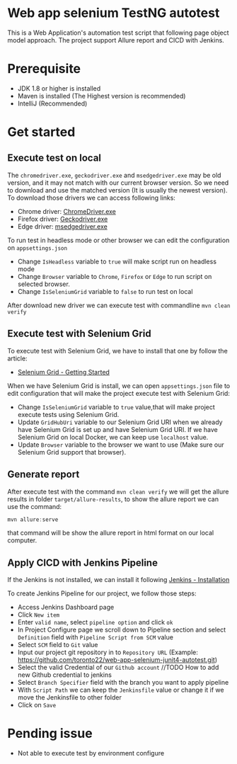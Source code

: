 # Web app selenium TestNG autotest
This is a Web Application's automation test script that following 
page object model approach. The project support Allure report and CICD with Jenkins.

# Prerequisite
- JDK 1.8 or higher is installed 
- Maven is installed (The Highest version is recommended)
- IntelliJ (Recommended)
# Get started 

## Execute test on local

The `chromedriver.exe`, `geckodriver.exe` and `msedgedriver.exe` may be old version, and it 
may not match with our current browser version. So we need to download and use the matched version
(It is usually the newest version). To download those drivers we can access following links:
- Chrome driver: [ChromeDriver.exe](https://chromedriver.chromium.org/downloads)
- Firefox driver: [Geckodriver.exe](https://github.com/mozilla/geckodriver/releases)
- Edge driver: [msedgedriver.exe](https://developer.microsoft.com/en-us/microsoft-edge/tools/webdriver/)

To run test in headless mode or other browser we can edit the configuration on `appsettings.json`

- Change `IsHeadless` variable to `true` will make script run on headless mode
- Change `Browser` variable to `Chrome`, `Firefox` or `Edge` to run script on selected browser.
- Change `IsSeleniumGrid` variable to `false` to run test on local

After download new driver we can execute test with commandline `mvn clean verify`


## Execute test with Selenium Grid
To execute test with Selenium Grid, we have to install that one by follow the article:
- [Selenium Grid - Getting Started](https://toronto22.github.io/selenium_grid_getting_started/)

When we have Selenium Grid is install, we can open `appsettings.json` file to edit configuration that will make
the project execute test with Selenium Grid:
- Change `IsSeleniumGrid` variable to `true` value,that will make project execute tests using Selenium Grid.
- Update `GridHubUri` variable to our Selenium Grid URI when we already have Selenium Grid is set up and have Selenium Grid URI. If we have Selenium Grid on local Docker, we can keep use `localhost` value.
- Update `Browser` variable to the browser we want to use (Make sure our Selenium Grid support that browser).

## Generate report

After execute test with the command `mvn clean verify` we will get the allure results in folder `target/allure-results`, to show the allure report
we can use the command:

```js
mvn allure:serve
```

that command will be show the allure report in html format on our local computer.

## Apply CICD with Jenkins Pipeline
If the Jenkins is not installed, we can install it following [Jenkins - Installation](https://toronto22.github.io/jenkins_installation/)

To create Jenkins Pipeline for our project, we follow those steps:
- Access Jenkins Dashboard page
- Click `New item`
- Enter `valid name`, select `pipeline option` and click `ok`
- In Project Configure page we scroll down to Pipeline section and select `Definition` field with `Pipeline Script from SCM` value
- Select `SCM` field to `Git` value 
- Input our project git repository in to `Repository URL` (Example: https://github.com/toronto22/web-app-selenium-junit4-autotest.git)
- Select the valid Credential of our `Github account` //TODO How to add new Github credential to jenkins 
- Select `Branch Specifier` field with the branch you want to apply pipeline
- With `Script Path` we can keep the `Jenkinsfile` value or change it if we move the Jenkinsfile to other folder
- Click on `Save`
# Pending issue
- Not able to execute test by environment configure
